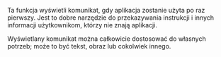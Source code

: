 ﻿Ta funkcja wyświetli komunikat, gdy aplikacja zostanie użyta po raz pierwszy. Jest to dobre narzędzie do przekazywania instrukcji i innych informacji użytkownikom, którzy nie znają aplikacji.

Wyświetlany komunikat można całkowicie dostosować do własnych potrzeb; może to być tekst, obraz lub cokolwiek innego.
